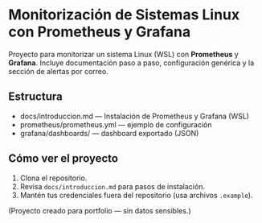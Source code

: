 # Monitorización de Sistemas Linux con Prometheus y Grafana

Proyecto para monitorizar un sistema Linux (WSL) con **Prometheus** y **Grafana**.
Incluye documentación paso a paso, configuración genérica y la sección de alertas por correo.

## Estructura
- docs/introduccion.md  — Instalación de Prometheus y Grafana (WSL)
- prometheus/prometheus.yml — ejemplo de configuración
- grafana/dashboards/ — dashboard exportado (JSON)

## Cómo ver el proyecto
1. Clona el repositorio.
2. Revisa `docs/introduccion.md` para pasos de instalación.
3. Mantén tus credenciales fuera del repositorio (usa archivos `.example`).

(Proyecto creado para portfolio — sin datos sensibles.)
